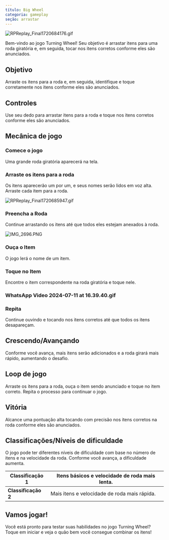 ```yaml
---
título: Big Wheel
categoria: gameplay
seção: arrastar
---
```

![RPReplay_Final1720684176.gif](https://help.Studycat.com/hc/article_attachments/34931476777625)

Bem-vindo ao jogo Turning Wheel! Seu objetivo é arrastar itens para uma roda giratória e, em seguida, tocar nos itens corretos conforme eles são anunciados.

## Objetivo

Arraste os itens para a roda e, em seguida, identifique e toque corretamente nos itens conforme eles são anunciados.

## Controles

Use seu dedo para arrastar itens para a roda e toque nos itens corretos conforme eles são anunciados.

## Mecânica de jogo

### Comece o jogo

Uma grande roda giratória aparecerá na tela.

### Arraste os itens para a roda

Os itens aparecerão um por um, e seus nomes serão lidos em voz alta. Arraste cada item para a roda.

![RPReplay_Final1720685947.gif](https://help.Studycat.com/hc/article_attachments/34932060072217)

### Preencha a Roda

Continue arrastando os itens até que todos eles estejam anexados à roda.

![IMG_2696.PNG](https://help.Studycat.com/hc/article_attachments/34825529495577)

### Ouça o Item

O jogo lerá o nome de um item.

### Toque no Item

Encontre o item correspondente na roda giratória e toque nele.

### WhatsApp Video 2024-07-11 at 16.39.40.gif

### Repita

Continue ouvindo e tocando nos itens corretos até que todos os itens desapareçam.

## Crescendo/Avançando

Conforme você avança, mais itens serão adicionados e a roda girará mais rápido, aumentando o desafio.

## Loop de jogo

Arraste os itens para a roda, ouça o item sendo anunciado e toque no item correto. Repita o processo para continuar o jogo.

## Vitória

Alcance uma pontuação alta tocando com precisão nos itens corretos na roda conforme eles são anunciados.

## Classificações/Níveis de dificuldade

O jogo pode ter diferentes níveis de dificuldade com base no número de itens e na velocidade da roda. Conforme você avança, a dificuldade aumenta.

| **Classificação 1** | Itens básicos e velocidade de roda mais lenta. |
| --- | --- |
| **Classificação 2** | Mais itens e velocidade de roda mais rápida. |

## Vamos jogar!

Você está pronto para testar suas habilidades no jogo Turning Wheel? Toque em iniciar e veja o quão bem você consegue combinar os itens!
